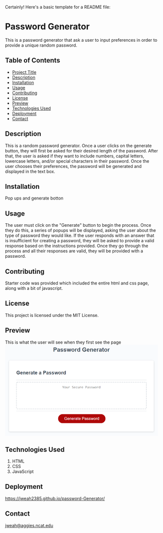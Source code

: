 Certainly! Here's a basic template for a README file:

# Password Generator

This is a password generator that ask a user to input preferences in order to provide a unique random password.

## Table of Contents

- [Project Title](#project-title)
- [Description](#description)
- [Installation](#installation)
- [Usage](#usage)
- [Contributing](#contributing)
- [License](#license)
- [Preview](#preview)
- [Technologies Used](#technologies-used)
- [Deployment](#deployment)
- [Contact](#contact)

## Description

This is a random password generator. Once a user clicks on the generate button, they will first be asked for their desired length of the password. After that, the user is asked if they want to include numbers, capital letters, lowercase letters, and/or special characters in their password. Once the user chooses their preferences, the password will be generated and displayed in the text box.

## Installation

Pop ups and generate botton

## Usage

The user must click on the "Generate" button to begin the process. Once they do this, a series of popups will be displayed, asking the user about the type of password they would like. If the user responds with an answer that is insufficient for creating a password, they will be asked to provide a valid response based on the instructions provided. Once they go through the process and all their responses are valid, they will be provided with a password.

## Contributing

Starter code was provided which included the entire html and css page, along with a bit of javascript.

## License

This project is licensed under the MIT License.

## Preview

This is what the user will see when they first see the page
![The Password Generator application displays a red button to "Generate Password".](./Assets/03-javascript-homework-demo.png)

## Technologies Used

1. HTML
2. CSS
3. JavaScript

## Deployment

https://jweah2385.github.io/password-Generator/

## Contact

jweah@aggies.ncat.edu
